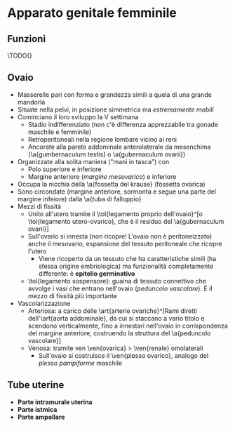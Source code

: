 # Apparato genitale femminile

## Funzioni
\TODO{}

## Ovaio
- Masserelle pari con forma e grandezza simili a quela di una grande mandorla
- Situate nella pelvi, in posizione simmetrica ma _estremamente mobili_
- Cominciano il loro sviluppo la V settimana
    - Stadio indifferenziato (non c'è differenza apprezzabile tra gonade maschile e femminile)
    - Retroperitoneali nella regione lombare vicino ai reni
    - Ancorate alla parete addominale anterolaterale da mesenchima (\a{gumbernaculum testis} o \a{gubernaculum ovarii})
- Organizzate alla solita maniera ("mani in tasca") con
    - Polo superiore e inferiore
    - Margine anteriore (_margine mesovarico_) e inferiore
- Occupa la nicchia della \a{fossetta del krause} (fossetta ovarica)
- Sono circondate (margine anteriore, sormonta e segue una parte del margine infeiore) dalla \a{tuba di falloppio}
- Mezzi di fissità
    - Unito all'utero tramite il \tol{legamento proprio dell'ovaio}^[o \tol{legamento utero-ovarico}, che è il residuo del \a{gubernaculum ovarii}]
    - Sull'ovario si innesta (non ricopre! L'ovaio non è peritoneizzato) anche il mesovario, espansione del tessuto peritoneale che ricopre l'utero
        - Viene ricoperto da un tessuto che ha caratteristiche simili (ha stessa origine embriologica) ma funzionalità completamente differente: è __epitelio germinativo__
    - \tol{legamento sospensore}: guaina di tessuto connettivo che avvolge i vasi che entrano nell'ovaio (_peduncolo vascolare_). È il mezzo di fissità più importante
- Vascolarizzazione
    - Arteriosa: a carico delle \art{arterie ovariche}^[Rami diretti dell'\art{aorta addominale}, da cui si staccano a vario titolo e scendono verticalmente, fino a innestari nell'ovaio in corrispondenza del margine anteriore, costruendo la struttura del \a{peduncolo vascolare}]
    - Venosa: tramite ven \ven{ovarica} > \ven{renale} omolaterali
        - Sull'ovaio si costruisce il \ven{plesso ovarico}, analogo del _plesso pampiforme_ maschile

## Tube uterine
- __Parte intramurale uterina__
- __Parte istmica__
- __Parte ampollare__
